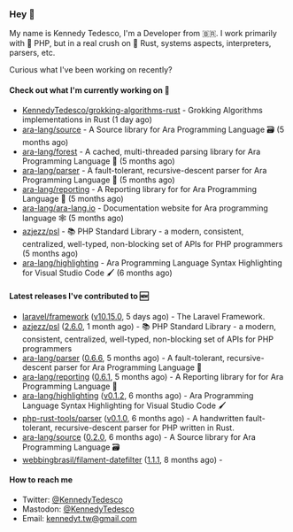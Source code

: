 ### Hey 👋

My name is Kennedy Tedesco, I'm a Developer from 🇧🇷. I work primarily with 🐘 PHP, but in a real crush on 🦀 Rust, systems aspects, interpreters, parsers, etc.

Curious what I've been working on recently?

#### Check out what I'm currently working on 🚀


- [KennedyTedesco/grokking-algorithms-rust](https://github.com/KennedyTedesco/grokking-algorithms-rust) - Grokking Algorithms implementations in Rust (1 day ago)
- [ara-lang/source](https://github.com/ara-lang/source) - A Source library for Ara Programming Language 🗃 (5 months ago)
- [ara-lang/forest](https://github.com/ara-lang/forest) - A cached, multi-threaded parsing library for Ara Programming Language 🍃 (5 months ago)
- [ara-lang/parser](https://github.com/ara-lang/parser) - A fault-tolerant, recursive-descent parser for Ara Programming Language 🌲 (5 months ago)
- [ara-lang/reporting](https://github.com/ara-lang/reporting) - A Reporting library for for Ara Programming Language 📃 (5 months ago)
- [ara-lang/ara-lang.io](https://github.com/ara-lang/ara-lang.io) - Documentation website for Ara programming language 🕸 (5 months ago)
- [azjezz/psl](https://github.com/azjezz/psl) - 📚 PHP Standard Library - a modern, consistent, centralized, well-typed, non-blocking set of APIs for PHP programmers (5 months ago)
- [ara-lang/highlighting](https://github.com/ara-lang/highlighting) - Ara Programming Language Syntax Highlighting for Visual Studio Code 🖌 (6 months ago)

#### Latest releases I've contributed to 🆕


- [laravel/framework](https://github.com/laravel/framework) ([v10.15.0](https://github.com/laravel/framework/releases/tag/v10.15.0), 5 days ago) - The Laravel Framework.
- [azjezz/psl](https://github.com/azjezz/psl) ([2.6.0](https://github.com/azjezz/psl/releases/tag/2.6.0), 1 month ago) - 📚 PHP Standard Library - a modern, consistent, centralized, well-typed, non-blocking set of APIs for PHP programmers
- [ara-lang/parser](https://github.com/ara-lang/parser) ([0.6.6](https://github.com/ara-lang/parser/releases/tag/0.6.6), 5 months ago) - A fault-tolerant, recursive-descent parser for Ara Programming Language 🌲
- [ara-lang/reporting](https://github.com/ara-lang/reporting) ([0.6.1](https://github.com/ara-lang/reporting/releases/tag/0.6.1), 5 months ago) - A Reporting library for for Ara Programming Language 📃
- [ara-lang/highlighting](https://github.com/ara-lang/highlighting) ([v0.1.2](https://github.com/ara-lang/highlighting/releases/tag/v0.1.2), 6 months ago) - Ara Programming Language Syntax Highlighting for Visual Studio Code 🖌
- [php-rust-tools/parser](https://github.com/php-rust-tools/parser) ([v0.1.0](https://github.com/php-rust-tools/parser/releases/tag/v0.1.0), 6 months ago) - A handwritten fault-tolerant, recursive-descent parser for PHP written in Rust.
- [ara-lang/source](https://github.com/ara-lang/source) ([0.2.0](https://github.com/ara-lang/source/releases/tag/0.2.0), 6 months ago) - A Source library for Ara Programming Language 🗃
- [webbingbrasil/filament-datefilter](https://github.com/webbingbrasil/filament-datefilter) ([1.1.1](https://github.com/webbingbrasil/filament-datefilter/releases/tag/1.1.1), 8 months ago) - 

#### How to reach me

- Twitter: [@KennedyTedesco](https://twitter.com/KennedyTedesco)
- Mastodon: [@KennedyTedesco](https://fosstodon.org/@KennedyTedesco)
- Email: [kennedyt.tw@gmail.com](mailto://kennedyt.tw@gmail.com)
